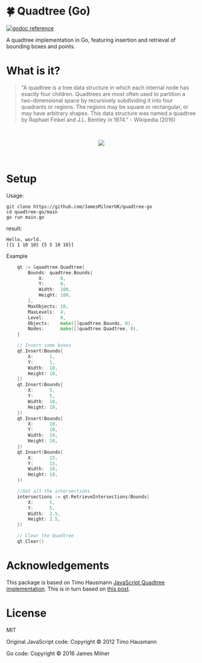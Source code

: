 # :four_leaf_clover: Quadtree (Go)

[![godoc reference](godoc.png)](https://godoc.org/github.com/JamesMilnerUK/quadtree-go)

A quadtree implementation in Go, featuring insertion and retrieval of bounding boxes and points.

# What is it?

> "A quadtree is a tree data structure in which each internal node has exactly four children. Quadtrees are most often used to partition a two-dimensional space by recursively subdividing it into four quadrants or regions. The regions may be square or rectangular, or may have arbitrary shapes. This data structure was named a quadtree by Raphael Finkel and J.L. Bentley in 1974." - Wikipedia (2016)

<br>

<p align="center">
<img src="https://upload.wikimedia.org/wikipedia/commons/8/8b/Point_quadtree.svg">
</p>

<br>


# Setup

Usage:
```
git clone https://github.com/JamesMilnerUK/quadtree-go
cd quadtree-go/main
go run main.go
```

result:
```
Hello, world.
[{1 1 10 10} {5 5 10 10}]
```


Example
```go
    qt := &quadtree.Quadtree{
		Bounds: quadtree.Bounds{
			X:      0,
			Y:      0,
			Width:  100,
			Height: 100,
		},
		MaxObjects: 10,
		MaxLevels:  4,
		Level:      0,
		Objects:    make([]quadtree.Bounds, 0),
		Nodes:      make([]quadtree.Quadtree, 0),
	}

    // Insert some boxes
    qt.Insert(Bounds{
		X:      1,
		Y:      1,
		Width:  10,
		Height: 10,
	})
	qt.Insert(Bounds{
		X:      5,
		Y:      5,
		Width:  10,
		Height: 10,
	})
	qt.Insert(Bounds{
		X:      10,
		Y:      10,
		Width:  10,
		Height: 10,
	})
	qt.Insert(Bounds{
		X:      15,
		Y:      15,
		Width:  10,
		Height: 10,
	})

	//Get all the intersections
	intersections := qt.RetrieveIntersections(Bounds{
		X:      5,
		Y:      5,
		Width:  2.5,
		Height: 2.5,
	})

	// Clear the Quadtree
	qt.Clear()


```
# Acknowledgements

This package is based on Timo Hausmann [JavaScript Quadtree implementation](https://github.com/timohausmann/quadtree-js). This is in turn based on [this post](http://gamedev.tutsplus.com/tutorials/implementation/quick-tip-use-quadtrees-to-detect-likely-collisions-in-2d-space/).

# License
MIT

Original JavaScript code: Copyright © 2012 Timo Hausmann

Go code: Copyright © 2016 James Milner
